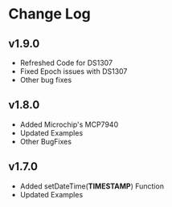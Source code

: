 
# Change Log

## v1.9.0

* Refreshed Code for DS1307
* Fixed Epoch issues with DS1307
* Other bug fixes

## v1.8.0

* Added Microchip's MCP7940
* Updated Examples
* Other BugFixes

## v1.7.0

* Added setDateTime(__TIMESTAMP__) Function
* Updated Examples